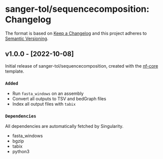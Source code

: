 # sanger-tol/sequencecomposition: Changelog

The format is based on [Keep a Changelog](https://keepachangelog.com/en/1.0.0/)
and this project adheres to [Semantic Versioning](https://semver.org/spec/v2.0.0.html).

## v1.0.0 - [2022-10-08]

Initial release of sanger-tol/sequencecomposition, created with the [nf-core](https://nf-co.re/) template.

### `Added`

- Run `fasta_windows` on an assembly
- Convert all outputs to TSV and bedGraph files
- Index all output files with `tabix`

### `Dependencies`

All dependencies are automatically fetched by Singularity.

- fasta_windows
- bgzip
- tabix
- python3

